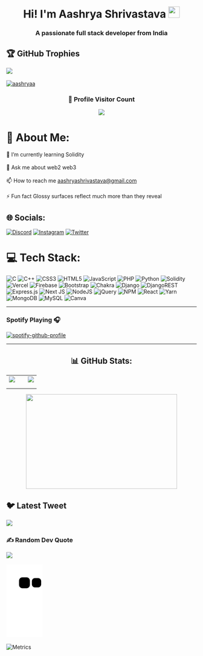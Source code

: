 <h1 align="center">Hi! I'm Aashrya Shrivastava <img src = "https://raw.githubusercontent.com/MartinHeinz/MartinHeinz/master/wave.gif" width = 30px height = 30px></h1>
<h3 align="center">A passionate full stack developer from India</h3>

## 🏆 GitHub Trophies
![](https://github-profile-trophy.vercel.app/?username=oxymoron16&theme=radical&no-frame=true&no-bg=false&margin-w=4)

<p align="left"> <a href="https://twitter.com/aashryaa" target="blank"><img src="https://img.shields.io/twitter/follow/aashryaa?logo=twitter&style=for-the-badge" alt="aashryaa" /></a></p>

<div align=center>
  <h3><b>📍 Profile Visitor Count</b></h3>
</div>
    
<!-- retro visitor counter -->  
<p align="center" >   
  <img src="https://profile-counter.glitch.me/OXYMORON16/count.svg" />  
</p>


# 💫 About Me:
🌱 I’m currently learning Solidity<br><br>💬 Ask me about web2 web3<br><br>📫 How to reach me aashryashrivastava@gmail.com<br><br>⚡ Fun fact Glossy surfaces reflect much more than they reveal


## 🌐 Socials:
[![Discord](https://img.shields.io/badge/Discord-%237289DA.svg?logo=discord&logoColor=white)](https://discord.gg/aashrya#9084) [![Instagram](https://img.shields.io/badge/Instagram-%23E4405F.svg?logo=Instagram&logoColor=white)](https://instagram.com/aashryahimself) [![Twitter](https://img.shields.io/badge/Twitter-%231DA1F2.svg?logo=Twitter&logoColor=white)](https://twitter.com/aashryaa) 

# 💻 Tech Stack:
![C](https://img.shields.io/badge/c-%2300599C.svg?style=for-the-badge&logo=c&logoColor=white) ![C++](https://img.shields.io/badge/c++-%2300599C.svg?style=for-the-badge&logo=c%2B%2B&logoColor=white) ![CSS3](https://img.shields.io/badge/css3-%231572B6.svg?style=for-the-badge&logo=css3&logoColor=white) ![HTML5](https://img.shields.io/badge/html5-%23E34F26.svg?style=for-the-badge&logo=html5&logoColor=white) ![JavaScript](https://img.shields.io/badge/javascript-%23323330.svg?style=for-the-badge&logo=javascript&logoColor=%23F7DF1E) ![PHP](https://img.shields.io/badge/php-%23777BB4.svg?style=for-the-badge&logo=php&logoColor=white) ![Python](https://img.shields.io/badge/python-3670A0?style=for-the-badge&logo=python&logoColor=ffdd54) ![Solidity](https://img.shields.io/badge/Solidity-%23363636.svg?style=for-the-badge&logo=solidity&logoColor=white) ![Vercel](https://img.shields.io/badge/vercel-%23000000.svg?style=for-the-badge&logo=vercel&logoColor=white) ![Firebase](https://img.shields.io/badge/firebase-%23039BE5.svg?style=for-the-badge&logo=firebase) ![Bootstrap](https://img.shields.io/badge/bootstrap-%23563D7C.svg?style=for-the-badge&logo=bootstrap&logoColor=white) ![Chakra](https://img.shields.io/badge/chakra-%234ED1C5.svg?style=for-the-badge&logo=chakraui&logoColor=white) ![Django](https://img.shields.io/badge/django-%23092E20.svg?style=for-the-badge&logo=django&logoColor=white) ![DjangoREST](https://img.shields.io/badge/DJANGO-REST-ff1709?style=for-the-badge&logo=django&logoColor=white&color=ff1709&labelColor=gray) ![Express.js](https://img.shields.io/badge/express.js-%23404d59.svg?style=for-the-badge&logo=express&logoColor=%2361DAFB) ![Next JS](https://img.shields.io/badge/Next-black?style=for-the-badge&logo=next.js&logoColor=white) ![NodeJS](https://img.shields.io/badge/node.js-6DA55F?style=for-the-badge&logo=node.js&logoColor=white) ![jQuery](https://img.shields.io/badge/jquery-%230769AD.svg?style=for-the-badge&logo=jquery&logoColor=white) ![NPM](https://img.shields.io/badge/NPM-%23000000.svg?style=for-the-badge&logo=npm&logoColor=white) ![React](https://img.shields.io/badge/react-%2320232a.svg?style=for-the-badge&logo=react&logoColor=%2361DAFB) ![Yarn](https://img.shields.io/badge/yarn-%232C8EBB.svg?style=for-the-badge&logo=yarn&logoColor=white) ![MongoDB](https://img.shields.io/badge/MongoDB-%234ea94b.svg?style=for-the-badge&logo=mongodb&logoColor=white) ![MySQL](https://img.shields.io/badge/mysql-%2300f.svg?style=for-the-badge&logo=mysql&logoColor=white) ![Canva](https://img.shields.io/badge/Canva-%2300C4CC.svg?style=for-the-badge&logo=Canva&logoColor=white)

---


### Spotify Playing 🎧

  [![spotify-github-profile](https://spotify-github-profile.vercel.app/api/view?uid=j5986og5c36kkctaxxlbn0pma&cover_image=true&theme=novatorem&show_offline=false&background_color=121212&interchange=true&bar_color=53b14f&bar_color_cover=false)](https://spotify-github-profile.vercel.app/api/view?uid=j5986og5c36kkctaxxlbn0pma&redirect=true)
  
 ---

<div align="center">
  <h2>📊 GitHub Stats:</h2>
  <table style="border-collapse: collapse; border: none;">
    <tr style="border: none;">
      <td style="border: none;">
        <img src="https://github-readme-stats.vercel.app/api?username=oxymoron16&theme=radical&hide_border=true&include_all_commits=true&count_private=true" style="width: 100%; max-width: 400px; margin-right: 10px; margin-bottom: 10px;" />
      </td>
      <td style="border: none;">
        <img src="https://github-readme-streak-stats.herokuapp.com/?user=oxymoron16&theme=radical&hide_border=true" style="width: 100%; max-width: 400px; margin-left: 10px; margin-bottom: 10px;" />
      </td>
    </tr>
  </table>
  <img align="center" src="https://github-readme-stats.vercel.app/api/top-langs/?username=oxymoron16&theme=radical&hide_border=true&include_all_commits=true&count_private=true&layout=compact" height="250" width="400" />
</div>



## 🐦 Latest Tweet
[![](https://gtce.itsvg.in/api?username=aashryaa)](https://github.com/VishwaGauravIn/github-twitter-card-embed)


### ✍️ Random Dev Quote
![](https://quotes-github-readme.vercel.app/api?type=horizontal&theme=radical)

![snake gif](https://github.com/OXYMORON16/OXYMORON16/blob/output/github-contribution-grid-snake.svg)

![Metrics](https://metrics.lecoq.io/OXYMORON16?template=classic&isocalendar=1&base=header%2C%20activity%2C%20community%2C%20repositories%2C%20metadata&base.indepth=false&base.hireable=false&base.skip=false&isocalendar=false&isocalendar.duration=full-year&config.timezone=Asia%2FCalcutta)
